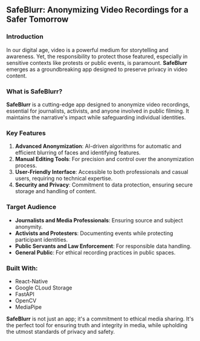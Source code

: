 ## **SafeBlurr: Anonymizing Video Recordings for a Safer Tomorrow**

### **Introduction**

In our digital age, video is a powerful medium for storytelling and awareness. Yet, the responsibility to protect those featured, especially in sensitive contexts like protests or public events, is paramount. **SafeBlurr** emerges as a groundbreaking app designed to preserve privacy in video content.

### **What is SafeBlurr?**

**SafeBlurr** is a cutting-edge app designed to anonymize video recordings, essential for journalists, activists, and anyone involved in public filming. It maintains the narrative's impact while safeguarding individual identities.

### **Key Features**

1. **Advanced Anonymization**: AI-driven algorithms for automatic and efficient blurring of faces and identifying features.
2. **Manual Editing Tools**: For precision and control over the anonymization process.
3. **User-Friendly Interface**: Accessible to both professionals and casual users, requiring no technical expertise.
4. **Security and Privacy**: Commitment to data protection, ensuring secure storage and handling of content.

### **Target Audience**

- **Journalists and Media Professionals**: Ensuring source and subject anonymity.
- **Activists and Protesters**: Documenting events while protecting participant identities.
- **Public Servants and Law Enforcement**: For responsible data handling.
- **General Public**: For ethical recording practices in public spaces.

### **Built With:**
- React-Native
- Google CLoud Storage
- FastAPI
- OpenCV
- MediaPipe

**SafeBlurr** is not just an app; it's a commitment to ethical media sharing. It's the perfect tool for ensuring truth and integrity in media, while upholding the utmost standards of privacy and safety.
